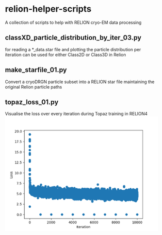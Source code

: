 # relion-helper-scripts
A collection of scripts to help with RELION cryo-EM data processing

## classXD_particle_distribution_by_iter_03.py
for reading a *_data.star file and plotting the particle distribution per iteration
can be used for either Class2D or Class3D in Relion


## make_starfile_01.py
Convert a cryoDRGN particle subset into a RELION star file maintaining the original Relion particle paths

## topaz_loss_01.py
Visualise the loss over every iteration during Topaz training in RELION4
![Loss over Topaz training iterations](/images/topaz_loss.png)
